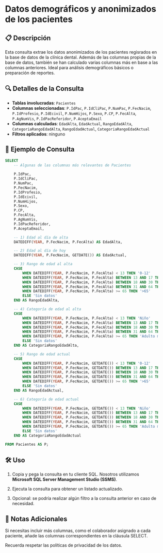 # Datos demográficos y anonimizados de los pacientes

## 📋 Descripción
Esta consulta extrae los datos anonimizados de los pacientes regisrados en la base de datos de la clínica dental. Además de las columnas propias de la base de datos, también se han calculado varias columnas más en base a las columnas anteriores. Ideal para análisis demográficos básicos o preparación de reportes.

## 🔍 Detalles de la Consulta
- **Tablas involucradas**: `Pacientes`
- **Columnas seleccionadas**: `P.IdPac`, `P.IdCliPac`, `P.NumPac`, `P.FecNacim`, `P.IdProfesio`, `P.IdEcivil`, `P.NumHijos`, `P.Sexo`, `P.CP`, `P.FecAlta`, `P.AgNumVis`, `P.IdPacReferidor`, `P.AceptaEmail`
- **Columnas calculadas**: `EdadAlta`, `EdadActual`, `RangoEdadAlta`, `CategoriaRangoEdadAlta`, `RangoEdadActual`, `CategoriaRangoEdadActual`
- **Filtros aplicados**: ninguno

## 📌 Ejemplo de Consulta
```sql
SELECT
    -- Algunas de las columnas más relevantes de Pacientes
    
	P.IdPac,
	P.IdCliPac,
	P.NumPac,
	P.FecNacim,
	P.IdProfesio,
	P.IdEcivil,
	P.NumHijos,
	P.Sexo,
	P.CP,
	P.FecAlta,
	P.AgNumVis,
	P.IdPacReferidor,
	P.AceptaEmail,

    -- 1) Edad al día de alta
    DATEDIFF(YEAR, P.FecNacim, P.FecAlta) AS EdadAlta,

    -- 2) Edad al día de hoy
    DATEDIFF(YEAR, P.FecNacim, GETDATE()) AS EdadActual,

    -- 3) Rango de edad al alta
    CASE
        WHEN DATEDIFF(YEAR, P.FecNacim, P.FecAlta) < 13 THEN '0-12'
        WHEN DATEDIFF(YEAR, P.FecNacim, P.FecAlta) BETWEEN 13 AND 17 THEN '13-17'
        WHEN DATEDIFF(YEAR, P.FecNacim, P.FecAlta) BETWEEN 18 AND 30 THEN '18-30'
        WHEN DATEDIFF(YEAR, P.FecNacim, P.FecAlta) BETWEEN 31 AND 64 THEN '31-64'
        WHEN DATEDIFF(YEAR, P.FecNacim, P.FecAlta) >= 65 THEN '>65'
        ELSE 'Sin datos'
    END AS RangoEdadAlta,

    -- 4) Categoría de edad al alta
    CASE
        WHEN DATEDIFF(YEAR, P.FecNacim, P.FecAlta) < 13 THEN 'Niño'
        WHEN DATEDIFF(YEAR, P.FecNacim, P.FecAlta) BETWEEN 13 AND 17 THEN 'Adolescente'
        WHEN DATEDIFF(YEAR, P.FecNacim, P.FecAlta) BETWEEN 18 AND 30 THEN 'Adulto joven'
        WHEN DATEDIFF(YEAR, P.FecNacim, P.FecAlta) BETWEEN 31 AND 64 THEN 'Adulto'
        WHEN DATEDIFF(YEAR, P.FecNacim, P.FecAlta) >= 65 THEN 'Adulto mayor'
        ELSE 'Sin datos'
    END AS CategoriaRangoEdadAlta,

    -- 5) Rango de edad actual
    CASE
        WHEN DATEDIFF(YEAR, P.FecNacim, GETDATE()) < 13 THEN '0-12'
        WHEN DATEDIFF(YEAR, P.FecNacim, GETDATE()) BETWEEN 13 AND 17 THEN '13-17'
        WHEN DATEDIFF(YEAR, P.FecNacim, GETDATE()) BETWEEN 18 AND 30 THEN '18-30'
        WHEN DATEDIFF(YEAR, P.FecNacim, GETDATE()) BETWEEN 31 AND 64 THEN '31-64'
        WHEN DATEDIFF(YEAR, P.FecNacim, GETDATE()) >= 65 THEN '>65'
        ELSE 'Sin datos'
    END AS RangoEdadActual,

    -- 6) Categoría de edad actual
    CASE
        WHEN DATEDIFF(YEAR, P.FecNacim, GETDATE()) < 13 THEN 'Niño'
        WHEN DATEDIFF(YEAR, P.FecNacim, GETDATE()) BETWEEN 13 AND 17 THEN 'Adolescente'
        WHEN DATEDIFF(YEAR, P.FecNacim, GETDATE()) BETWEEN 18 AND 30 THEN 'Adulto joven'
        WHEN DATEDIFF(YEAR, P.FecNacim, GETDATE()) BETWEEN 31 AND 64 THEN 'Adulto'
        WHEN DATEDIFF(YEAR, P.FecNacim, GETDATE()) >= 65 THEN 'Adulto mayor'
        ELSE 'Sin datos'
    END AS CategoriaRangoEdadActual

FROM Pacientes AS P;
```
## 🛠️ Uso

1. Copia y pega la consulta en tu cliente SQL. Nosotros utilizamos **Microsoft SQL Server Management Studio (SSMS)**.


2. Ejecuta la consulta para obtener un listado actualizado.


3. Opcional: se podría realizar algún filtro a la consulta anterior en caso de necesidad.



## 📖 Notas Adicionales

Si necesitas incluir más columnas, como el colaborador asignado a cada paciente, añade las columnas correspondientes en la cláusula SELECT.

Recuerda respetar las políticas de privacidad de los datos.
